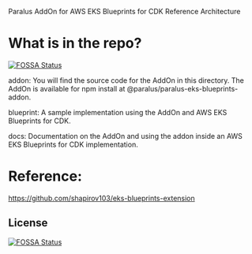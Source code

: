 Paralus AddOn for AWS EKS Blueprints for CDK Reference Architecture

# What is in the repo?
[![FOSSA Status](https://app.fossa.com/api/projects/git%2Bgithub.com%2Fparalus%2Feks-blueprints-addon.svg?type=shield)](https://app.fossa.com/projects/git%2Bgithub.com%2Fparalus%2Feks-blueprints-addon?ref=badge_shield)


addon: You will find the source code for the AddOn in this directory. The AddOn is available for npm install at @paralus/paralus-eks-blueprints-addon.

blueprint: A sample implementation using the AddOn and AWS EKS Blueprints for CDK.

docs: Documentation on the AddOn and using the addon inside an AWS EKS Blueprints for CDK implementation.

# Reference:
https://github.com/shapirov103/eks-blueprints-extension

## License
[![FOSSA Status](https://app.fossa.com/api/projects/git%2Bgithub.com%2Fparalus%2Feks-blueprints-addon.svg?type=large)](https://app.fossa.com/projects/git%2Bgithub.com%2Fparalus%2Feks-blueprints-addon?ref=badge_large)